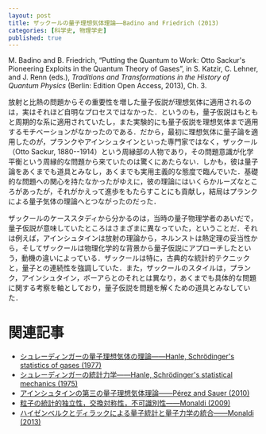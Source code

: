 ```yaml
---
layout: post
title: ザックールの量子理想気体理論——Badino and Friedrich (2013)
categories: [科学史, 物理学史]
published: true
---
```


M. Badino and B. Friedrich, “Putting the Quantum to Work: Otto Sackur's Pioneering Exploits in the Quantum Theory of Gases”, in S. Katzir, C. Lehner, and J. Renn (eds.), _Traditions and Transformations in the History of Quantum Physics_ (Berlin: Edition Open Access, 2013), Ch. 3.

放射と比熱の問題からその重要性を増した量子仮説が理想気体に適用されるのは，実はそれほど自明なプロセスではなかった．というのも，量子仮説はもともと周期的な系に適用されていたし，また実験的にも量子仮説を理想気体まで適用するモチベーションがなかったのである．だから，最初に理想気体に量子論を適用したのが，プランクやアインシュタインといった専門家ではなく，ザックール（Otto Sackur, 1880--1914）という周縁部の人物であり，その問題意識が化学平衡という周縁的な問題から来ていたのは驚くにあたらない．しかも，彼は量子論をあくまでも道具とみなし，あくまでも実用主義的な態度で臨んでいた．基礎的な問題への関心を持たなかったがゆえに，彼の理論にはいくらかルーズなところがあったが，それがかえって進歩をもたらすことにも貢献し，結局はプランクによる量子気体の理論へとつながったのだった．

ザックールのケーススタディから分かるのは，当時の量子物理学者のあいだで，量子仮説が意味していたところはさまざまに異なっていた，ということだ．それは例えば，アインシュタインは放射の理論から，ネルンストは熱定理の妥当性から，そしてザックールは物理化学的な背景から量子仮説にアプローチしたという，動機の違いによっている．ザックールは特に，古典的な統計的テクニックと，量子との連続性を強調していた．また，ザックールのスタイルは，プランク，アインシュタイン，ボーアらとのそれとは異なり，あくまでも具体的な問題に関する考察を軸としており，量子仮説を問題を解くための道具とみなしていた．

<!--
化学平衡．自由エネルギー．1911年，ザックールは，化学定数およびエントロピーの積分定数を決定するために，エントロピーを統計力学を用いて計算しようとした．エントロピーの理論的な地位を考慮した場合，これは当時，かなり大胆なことでもあった．

量子気体の理論の始まり．数理的手法への傾倒．運動論とは，系の熱的性質を分子的配置にまで落としこむこと．このような態度はボルツマンの原理によるエントロピーの計算に例示される．アインシュタインの固体理論と，プランクの放射理論に発想を得て，絶対エントロピーのアイディアから量子理想気体の理論へと進んだ．プランクによる位相空間の分割の方法に基づいてエントロピーの計算にアタック．位相空間の体積要素の大きさを用いてエントロピーの積分定数を表現．

ザックールの「体積要素」．この大きさを決定することは古典物理学の枠を超えているが，位相空間の次元に関する技術的な理由から，彼はただちにプランク定数に着目することはしなかった．また彼は，分子の状態が非連続的に変化するとの描像を持っているように見えるが，結局はミクロの世界に関する描像を避けて，純粋に操作的なアプローチに頼るようになった．エントロピーの示量性を保つために，体積要素を分子数に依存させ，体積要素を分子数で割ったものが普遍定数であると結論した．

一般化．確率概念と熱力学の調和．確率の定義がふらふらしている．体積要素をプランク定数で表現．化学定数の計算．操作的アプローチへの転換を完全に果たした．周期的な系に対して適用されていた量子仮説を気体に対して適用可能とするために位相空間の量子化を実行したが，ここでは再び量子仮説と古典的な運動論の確率概念とを結びつけ，量子仮説を統計力学的考察の延長として位置付ける．
-->


# 関連記事

* [シュレーディンガーの量子理想気体の理論——Hanle, Schrödinger's statistics of gases (1977)](http://hinaba.org/mikro-und-makro/2017/08/27/01.html)
* [シュレーディンガーの統計力学——Hanle, Schrödinger's statistical mechanics (1975)](http://hinaba.org/mikro-und-makro/2017/08/27/02.html)
* [アインシュタインの第三の量子理想気体理論——Pérez and Sauer (2010)](http://hinaba.org/mikro-und-makro/2017/08/28/02.html)
* [粒子の統計的独立性，交換対称性，不可識別性——Monaldi (2009)](http://hinaba.org/mikro-und-makro/2017/08/29/01.html)
* [ハイゼンベルクとディラックによる量子統計と量子力学の統合——Monaldi (2013)](http://hinaba.org/mikro-und-makro/2017/08/30/01.html)
